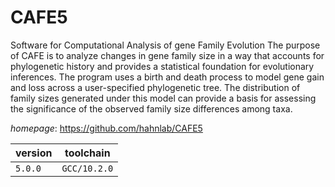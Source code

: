 # CAFE5

Software for Computational Analysis of gene Family Evolution  The purpose of CAFE is to analyze changes in gene family size in a way that accounts for phylogenetic history and provides a statistical foundation for evolutionary inferences. The program uses a birth and death process to model gene gain and loss across a user-specified phylogenetic tree. The distribution of family sizes generated under this model can provide a basis for assessing the significance of the observed family size differences among taxa.

*homepage*: <https://github.com/hahnlab/CAFE5>

version | toolchain
--------|----------
``5.0.0`` | ``GCC/10.2.0``
